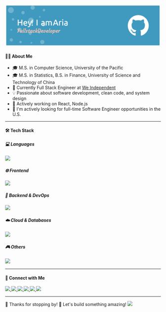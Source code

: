 ![Header](./github-header-image-2.png)


#### 👩‍💻 About Me

- 🎓 M.S. in Computer Science, University of the Pacific
- 🎓 M.S. in Statistics, B.S. in Finance, University of Science and Technology of China
- 💼 Currently Full Stack Engineer at [We Independent](https://weindependent.org)
- 💡 Passionate about software development, clean code, and system design  
- 🌱 Actively working on React, Node.js
- 📌 I'm actively looking for full-time Software Engineer opportunities in the U.S. 
  
---

#### 🛠 Tech Stack

##### 💻 Languages
<p>
  <img src="https://skillicons.dev/icons?i=py,cpp,c,js,ts,java,haskell" height="28" />
</p>

##### 🌐 Frontend
<p>
  <img src="https://skillicons.dev/icons?i=react,vite,nextjs,tailwind,html,css,figma" height="28" />
</p>

##### 🔧 Backend & DevOps
<p>
  <img src="https://skillicons.dev/icons?i=nodejs,express,docker,nginx,postman,github,gitlab,git,firebase" height="28" />
</p>

##### ☁️ Cloud & Databases
<p>
  <img src="https://skillicons.dev/icons?i=aws,gcp,azure,mongodb,mysql,postgres" height="28" />
</p>

##### 🎮 Others
<p>
  <img src="https://skillicons.dev/icons?i=cypress,linux,npm,unity,matlab" height="28" />
</p>

---

#### 🧸 Connect with Me

<p>
  <a href="https://drive.google.com/file/d/1OeK4CR6y_iSLHCtCkBnH_6n3ZpZeRXNB/view?usp=sharing" target="_blank">
    <img src="https://img.shields.io/badge/Resume-Download-green?style=for-the-badge&logo=readme&logoColor=white" />
  </a>
  <a href="https://ariacui.me" target="_blank">
    <img src="https://img.shields.io/badge/Portfolio-ariacui.me-ff69b4?style=for-the-badge&logo=vercel&logoColor=white" />
  </a>
  <a href="mailto:ccjwcui@email.com">
    <img src="https://img.shields.io/badge/Email-Aria-red?style=for-the-badge&logo=gmail&logoColor=white" />
  </a>
  <a href="https://www.linkedin.com/in/aria-ccui/">
    <img src="https://img.shields.io/badge/LinkedIn-Aria%20Cui-blue?style=for-the-badge&logo=linkedin" />
  </a>
  <a href="https://discordapp.com/users/ccccjone">
    <img src="https://img.shields.io/badge/Discord-ccccjone-5865F2?style=for-the-badge&logo=discord&logoColor=white" />
  </a>
  <a href="https://github.com/ccccjone">
    <img src="https://img.shields.io/badge/GitHub-ccccjone-181717?style=for-the-badge&logo=github" />
  </a>
</p>

---
<p>
  💖 Thanks for stopping by! 🐳 Let's build something amazing! 
  <img src="https://octodex.github.com/images/nyantocat.gif" height="99" >
</p>

